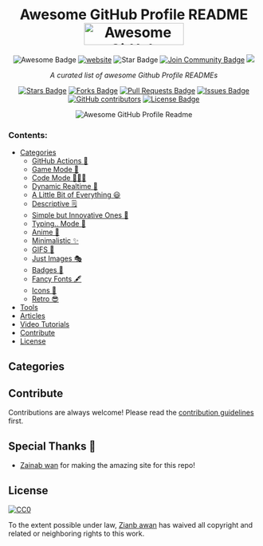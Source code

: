 <h1 align="center">Awesome GitHub Profile README 
<a href="https://www.producthunt.com/posts/awesome-github-profiles?utm_source=badge-featured&utm_medium=badge&utm_souce=badge-awesome-github-profiles" target="_blank"><img src="https://api.producthunt.com/widgets/embed-image/v1/featured.svg?post_id=277987&theme=light" alt="Awesome GitHub Profiles - Best curated list of developers readme, updated every 15 min | Product Hunt" style="width: 200px; height: 44px;" width="200" height="44" /></a></h1>
<div align="center">
<img src="https://cdn.rawgit.com/sindresorhus/awesome/d7305f38d29fed78fa85652e3a63e154dd8e8829/media/badge.svg" alt="Awesome Badge"/>
<a href="https://arbeitnow.com/?utm_source=awesome-github-profile-readme"><img src="https://img.shields.io/static/v1?label=&labelColor=505050&message=arbeitnow&color=%230076D6&style=flat&logo=google-chrome&logoColor=%230076D6" alt="website"/></a>
<!-- <img src="http://hits.dwyl.com/ZainabAmjidawan/awesome-github-profile-readme.svg" alt="Hits Badge"/> -->
<img src="https://img.shields.io/static/v1?label=%F0%9F%8C%9F&message=If%20Useful&style=style=flat&color=BC4E99" alt="Star Badge"/>
<a href="https://discord.gg/XTW52Kt"><img src="https://img.shields.io/discord/733027681184251937.svg?style=flat&label=Join%20Community&color=7289DA" alt="Join Community Badge"/></a>
<a href="https://twitter.com/ZainabAmjidawan" ><img src="https://img.shields.io/twitter/follow/ZainabAmjidawan.svg?style=social" /> </a>
<br>

<i>A curated list of awesome Github Profile READMEs</i>

<a href="https://github.com/ZainabAmjidawan/awesome-github-profile-readme/stargazers"><img src="https://img.shields.io/github/stars/ZainabAmjidawan/awesome-github-profile-readme" alt="Stars Badge"/></a>
<a href="https://github.com/ZainabAmjidawan/awesome-github-profile-readme/network/members"><img src="https://img.shields.io/github/forks/ZainabAmjidawan/awesome-github-profile-readme" alt="Forks Badge"/></a>
<a href="https://github.com/ZainabAmjidawan/awesome-github-profile-readme/pulls"><img src="https://img.shields.io/github/issues-pr/ZainabAmjidawan/awesome-github-profile-readme" alt="Pull Requests Badge"/></a>
<a href="https://github.com/ZainabAmjidawan/awesome-github-profile-readme/issues"><img src="https://img.shields.io/github/issues/ZainabAmjidawan/awesome-github-profile-readme" alt="Issues Badge"/></a>
<a href="https://github.com/ZainabAmjidawan/awesome-github-profile-readme/graphs/contributors"><img alt="GitHub contributors" src="https://img.shields.io/github/contributors/ZainabAmjidawan/awesome-github-profile-readme?color=2b9348"></a>
<a href="https://github.com/ZainabAmjidawan/awesome-github-profile-readme/blob/master/LICENSE"><img src="https://img.shields.io/github/license/ZainabAmjidawan/awesome-github-profile-readme?color=2b9348" alt="License Badge"/></a>

<img alt="Awesome GitHub Profile Readme" src="assets/agpr.gif"> </img>



</div>

### Contents:
  - [Categories](#categories)
      - [GitHub Actions 🤖](#github-actions-)
      - [Game Mode 🚀](#game-mode-)
      - [Code Mode 👨🏽‍💻](#code-mode-)
      - [Dynamic Realtime 💫](#dynamic-realtime-)
      - [A Little Bit of Everything 😃](#a-little-bit-of-everything-)
      - [Descriptive 🗒](#descriptive-)
      - [Simple but Innovative Ones 🤗](#simple-but-innovative-ones-)
      - [Typing.. Mode 🎰](#typing-mode-)
      - [Anime 👾](#anime-)
      - [Minimalistic ✨](#minimalistic-)
      - [GIFS 👻](#gifs-)
      - [Just Images 🎭](#just-images-)
      - [Badges 🎫](#badges-)
      - [Fancy Fonts 🖋](#fancy-fonts-)
      - [Icons 🎯](#icons-)
      - [Retro 😎](#retro-)
  - [Tools](#tools)
  - [Articles](#articles)
  - [Video Tutorials](#tutorials)
  - [Contribute](#contribute)
  - [License](#license)


## Categories
## Contribute

Contributions are always welcome!
Please read the [contribution guidelines](contributing.md) first.

## Special Thanks 🙇
- [Zainab wan](https://github.com/ZainabAmjidawan) for making the amazing site for this repo!

## License 

[![CC0](https://licensebuttons.net/p/zero/1.0/88x31.png)](https://creativecommons.org/publicdomain/zero/1.0/)

To the extent possible under law, [Zianb awan](https://ZainabAmjidawan.tech/) has waived all copyright and related or neighboring rights to this work.
